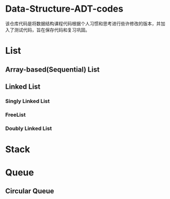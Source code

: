 # Data-Structure-ADT-codes
该仓库代码是将数据结构课程代码根据个人习惯和思考进行些许修改的版本，并加入了测试代码，旨在保存代码和复习巩固。

# List

## Array-based(Sequential) List

## Linked List

### Singly Linked List

### FreeList

### Doubly Linked List

# Stack

# Queue

## Circular Queue
